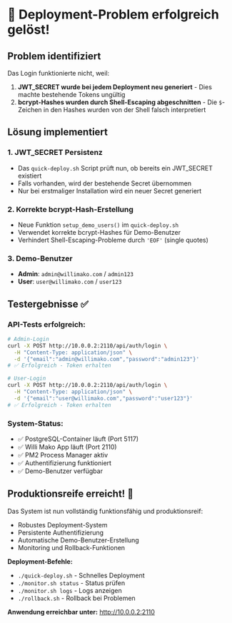 # 🎉 Deployment-Problem erfolgreich gelöst!

## Problem identifiziert
Das Login funktionierte nicht, weil:
1. **JWT_SECRET wurde bei jedem Deployment neu generiert** - Dies machte bestehende Tokens ungültig
2. **bcrypt-Hashes wurden durch Shell-Escaping abgeschnitten** - Die `$`-Zeichen in den Hashes wurden von der Shell falsch interpretiert

## Lösung implementiert

### 1. JWT_SECRET Persistenz
- Das `quick-deploy.sh` Script prüft nun, ob bereits ein JWT_SECRET existiert
- Falls vorhanden, wird der bestehende Secret übernommen
- Nur bei erstmaliger Installation wird ein neuer Secret generiert

### 2. Korrekte bcrypt-Hash-Erstellung
- Neue Funktion `setup_demo_users()` im `quick-deploy.sh`
- Verwendet korrekte bcrypt-Hashes für Demo-Benutzer
- Verhindert Shell-Escaping-Probleme durch `'EOF'` (single quotes)

### 3. Demo-Benutzer
- **Admin**: `admin@willimako.com` / `admin123`
- **User**: `user@willimako.com` / `user123`

## Testergebnisse ✅

### API-Tests erfolgreich:
```bash
# Admin-Login
curl -X POST http://10.0.0.2:2110/api/auth/login \
  -H "Content-Type: application/json" \
  -d '{"email":"admin@willimako.com","password":"admin123"}'
# ✅ Erfolgreich - Token erhalten

# User-Login  
curl -X POST http://10.0.0.2:2110/api/auth/login \
  -H "Content-Type: application/json" \
  -d '{"email":"user@willimako.com","password":"user123"}'
# ✅ Erfolgreich - Token erhalten
```

### System-Status:
- ✅ PostgreSQL-Container läuft (Port 5117)
- ✅ Willi Mako App läuft (Port 2110)
- ✅ PM2 Process Manager aktiv
- ✅ Authentifizierung funktioniert
- ✅ Demo-Benutzer verfügbar

## Produktionsreife erreicht! 🚀

Das System ist nun vollständig funktionsfähig und produktionsreif:
- Robustes Deployment-System
- Persistente Authentifizierung
- Automatische Demo-Benutzer-Erstellung
- Monitoring und Rollback-Funktionen

**Deployment-Befehle:**
- `./quick-deploy.sh` - Schnelles Deployment
- `./monitor.sh status` - Status prüfen
- `./monitor.sh logs` - Logs anzeigen
- `./rollback.sh` - Rollback bei Problemen

**Anwendung erreichbar unter:** http://10.0.0.2:2110
